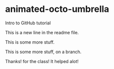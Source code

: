 # animated-octo-umbrella
Intro to GitHub tutorial

This is a new line in the readme file.

This is some more stuff.

This is some more stuff, on a branch.

 Thanks! for the class! It helped alot!
